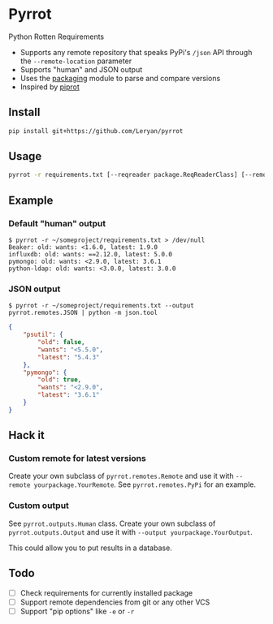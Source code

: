 # Pyrrot

Python Rotten Requirements

 * Supports any remote repository that speaks PyPi's `/json` API through the `--remote-location` parameter
 * Supports "human" and JSON output
 * Uses the [packaging](https://github.com/pypa/packaging) module to parse and compare versions
 * Inspired by [piprot](https://github.com/sesh/piprot)

## Install

```bash
pip install git+https://github.com/Leryan/pyrrot
```

## Usage

```bash
pyrrot -r requirements.txt [--reqreader package.ReqReaderClass] [--remote package.RemoteClass] [--output package.OutputClass]
```

## Example

### Default "human" output

```
$ pyrrot -r ~/someproject/requirements.txt > /dev/null
Beaker: old: wants: <1.6.0, latest: 1.9.0
influxdb: old: wants: ==2.12.0, latest: 5.0.0
pymongo: old: wants: <2.9.0, latest: 3.6.1
python-ldap: old: wants: <3.0.0, latest: 3.0.0
```

### JSON output

```
$ pyrrot -r ~/someproject/requirements.txt --output pyrrot.remotes.JSON | python -m json.tool
```

```json
{
    "psutil": {
        "old": false,
        "wants": "<5.5.0",
        "latest": "5.4.3"
    },
    "pymongo": {
        "old": true,
        "wants": "<2.9.0",
        "latest": "3.6.1"
    }
}
```

## Hack it

### Custom remote for latest versions

Create your own subclass of `pyrrot.remotes.Remote` and use it with `--remote yourpackage.YourRemote`. See `pyrrot.remotes.PyPi` for an example.

### Custom output

See `pyrrot.outputs.Human` class. Create your own subclass of `pyrrot.outputs.Output` and use it with `--output yourpackage.YourOutput`.

This could allow you to put results in a database.

## Todo

 * [ ] Check requirements for currently installed package
 * [ ] Support remote dependencies from git or any other VCS
 * [ ] Support "pip options" like `-e` or `-r`
